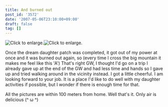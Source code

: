 ```yaml
---
title: And burned out
post_id: '3572'
date: '2007-05-06T23:10:00+09:00'
draft: false
tag: []
---
```


![Click to enlarge.](/image/mixi/2007/425725839_103_s.jpg)![Click to enlarge.](/image/mixi/2007/425725839_254_s.jpg)

Once the dream daughter patch was completed, it got out of my power at once and it was burned out again, so (every time I cross the big mountain it makes me feel like this 'A') That's right GW, I thought I'd go on a trip I already gave up at the end of the GW and had less time and hands so I gave up and tried walking around in the vicinity instead. I got a little cheerful. I am looking forward to your job. It is a place I'd like to do well with my daughter activities if possible, but I wonder if there is enough time for that.

All the pictures are within 100 meters from home. Well that's it. Only air is delicious (^ ω ^)